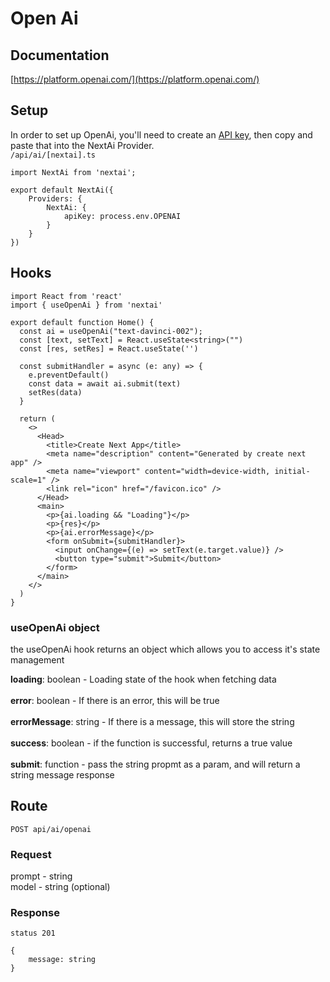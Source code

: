 # Open Ai

## Documentation

[https://platform.openai.com/](https://platform.openai.com/)

## Setup

In order to set up OpenAi, you'll need to create an [API key](https://platform.openai.com/), then copy and paste that into the NextAi Provider. <br />
`/api/ai/[nextai].ts`
```
import NextAi from 'nextai';

export default NextAi({
    Providers: {
        NextAi: {
            apiKey: process.env.OPENAI
        }
    }
})

```

## Hooks

```
import React from 'react'
import { useOpenAi } from 'nextai'

export default function Home() {
  const ai = useOpenAi("text-davinci-002");
  const [text, setText] = React.useState<string>("")
  const [res, setRes] = React.useState('')

  const submitHandler = async (e: any) => {
    e.preventDefault()
    const data = await ai.submit(text)
    setRes(data)
  }
  
  return (
    <>
      <Head>
        <title>Create Next App</title>
        <meta name="description" content="Generated by create next app" />
        <meta name="viewport" content="width=device-width, initial-scale=1" />
        <link rel="icon" href="/favicon.ico" />
      </Head>
      <main>
        <p>{ai.loading && "Loading"}</p>
        <p>{res}</p>
        <p>{ai.errorMessage}</p>
        <form onSubmit={submitHandler}>
          <input onChange={(e) => setText(e.target.value)} />
          <button type="submit">Submit</button>
        </form>
      </main>
    </>
  )
}

```

### useOpenAi object
the useOpenAi hook returns an object which allows you to access it's state management

**loading**: boolean - Loading state of the hook when fetching data <br /><br />
**error**: boolean - If there is an error, this will be true <br /><br />
**errorMessage**: string - If there is a message, this will store the string <br /><br />
**success**: boolean - if the function is successful, returns a true value <br /><br />
**submit**: function - pass the string propmt as a param, and will return a string message response

## Route

`POST api/ai/openai`

### Request

prompt - string <br />
model - string (optional)

### Response
`status 201`

```
{
    message: string
}
```


